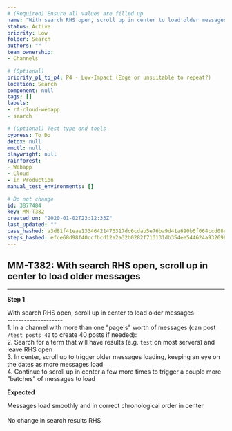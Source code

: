 ```yaml
---
# (Required) Ensure all values are filled up
name: "With search RHS open, scroll up in center to load older messages"
status: Active
priority: Low
folder: Search
authors: ""
team_ownership: 
- Channels

# (Optional)
priority_p1_to_p4: P4 - Low-Impact (Edge or unsuitable to repeat?)
location: Search
component: null
tags: []
labels: 
- rf-cloud-webapp
- search

# (Optional) Test type and tools
cypress: To Do
detox: null
mmctl: null
playwright: null
rainforest: 
- Webapp
- Cloud
- in Production
manual_test_environments: []

# Do not change
id: 3877484
key: MM-T382
created_on: "2020-01-02T23:12:33Z"
last_updated: ""
case_hashed: a3d81f41eae13346421473317dc6cdab5e76ba9d41a690b6f064ccd08ca04fdedc5a227a2925451c1620750809392bdd
steps_hashed: efce68d98f40ccfbcd12a2a32b0282f713131db354ee544624a9326989612840c3c6a8264100fc97584d7685fc2802f2
---
```


<!-- (Auto-generated) Based on frontmatter's "key" and "name" -->

## MM-T382: With search RHS open, scroll up in center to load older messages

---

**Step 1**

With search RHS open, scroll up in center to load older messages\
\--------------------\
1\. In a channel with more than one "page's" worth of messages (can post `/test posts 40` to create 40 posts if needed):\
2\. Search for a term that will have results (e.g. `test` on most servers) and leave RHS open\
3\. In center, scroll up to trigger older messages loading, keeping an eye on the dates as more messages load\
4\. Continue to scroll up in center a few more times to trigger a couple more "batches" of messages to load

**Expected**

Messages load smoothly and in correct chronological order in center\
\
No change in search results RHS
